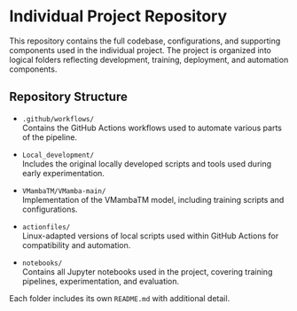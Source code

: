 # Individual Project Repository

This repository contains the full codebase, configurations, and supporting components used in the individual project. The project is organized into logical folders reflecting development, training, deployment, and automation components.

## Repository Structure

- `.github/workflows/`  
  Contains the GitHub Actions workflows used to automate various parts of the pipeline.

- `Local_development/`  
  Includes the original locally developed scripts and tools used during early experimentation.

- `VMambaTM/VMamba-main/`  
  Implementation of the VMambaTM model, including training scripts and configurations.

- `actionfiles/`  
  Linux-adapted versions of local scripts used within GitHub Actions for compatibility and automation.

- `notebooks/`  
  Contains all Jupyter notebooks used in the project, covering training pipelines, experimentation, and evaluation.

Each folder includes its own `README.md` with additional detail.

